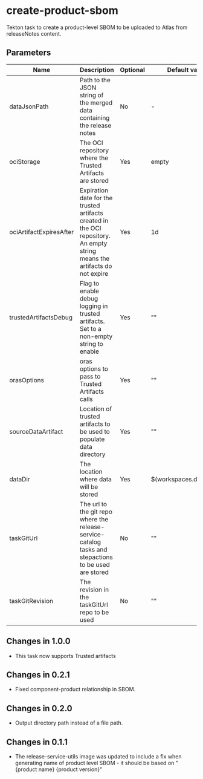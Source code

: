 # create-product-sbom

Tekton task to create a product-level SBOM to be uploaded to Atlas from
releaseNotes content.

## Parameters

| Name                    | Description                                                                                                                | Optional   | Default value           |
|-------------------------|----------------------------------------------------------------------------------------------------------------------------|------------|-------------------------|
| dataJsonPath            | Path to the JSON string of the merged data containing the release notes                                                    | No         | -                       |
| ociStorage              | The OCI repository where the Trusted Artifacts are stored                                                                  | Yes        | empty                   |
| ociArtifactExpiresAfter | Expiration date for the trusted artifacts created in the OCI repository. An empty string means the artifacts do not expire | Yes        | 1d                      |
| trustedArtifactsDebug   | Flag to enable debug logging in trusted artifacts. Set to a non-empty string to enable                                     | Yes        | ""                      |
| orasOptions             | oras options to pass to Trusted Artifacts calls                                                                            | Yes        | ""                      | 
| sourceDataArtifact      | Location of trusted artifacts to be used to populate data directory                                                        | Yes        | ""                      |
| dataDir                 | The location where data will be stored                                                                                     | Yes        | $(workspaces.data.path) |
| taskGitUrl              | The url to the git repo where the release-service-catalog tasks and stepactions to be used are stored                      | No         | ""                      | 
| taskGitRevision         | The revision in the taskGitUrl repo to be used                                                                             | No         | ""                      |

## Changes in 1.0.0
* This task now supports Trusted artifacts

## Changes in 0.2.1
* Fixed component-product relationship in SBOM.

## Changes in 0.2.0
* Output directory path instead of a file path.

## Changes in 0.1.1
* The release-service-utils image was updated to include a fix when generating name of product level SBOM - it should be based on "{product name} {product version}"
